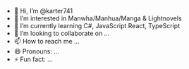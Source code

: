 - 👋 Hi, I’m @karter741
- 👀 I’m interested in Manwha/Manhua/Manga & Lightnovels
- 🌱 I’m currently learning C#, JavaScript React, TypeScript
- 💞️ I’m looking to collaborate on ...
- 📫 How to reach me ...
- 😄 Pronouns: ...
- ⚡ Fun fact: ...

<!---
karter741/karter741 is a ✨ special ✨ repository because its `README.md` (this file) appears on your GitHub profile.
You can click the Preview link to take a look at your changes.
--->
